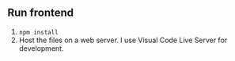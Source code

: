 ## Run frontend
1. `npm install`
2. Host the files on a web server. I use Visual Code Live Server for development.


